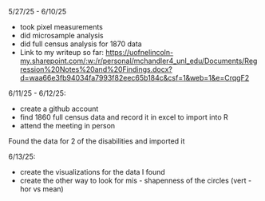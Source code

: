 5/27/25 - 6/10/25
- took pixel measurements
- did microsample analysis 
- did full census analysis for 1870 data 
- Link to my writeup so far: https://uofnelincoln-my.sharepoint.com/:w:/r/personal/mchandler4_unl_edu/Documents/Regression%20Notes%20and%20Findings.docx?d=waa66e3fb94034fa7993f82eec65b184c&csf=1&web=1&e=CrqgF2 


6/11/25 - 6/12/25: 
- create a github account 
- find 1860 full census data and record it in excel to import into R 
- attend the meeting in person 

Found the data for 2 of the disabilities and imported it 

6/13/25:
- create the visualizations for the data I found
- create the other way to look for mis - shapenness of the circles (vert - hor vs mean) 
